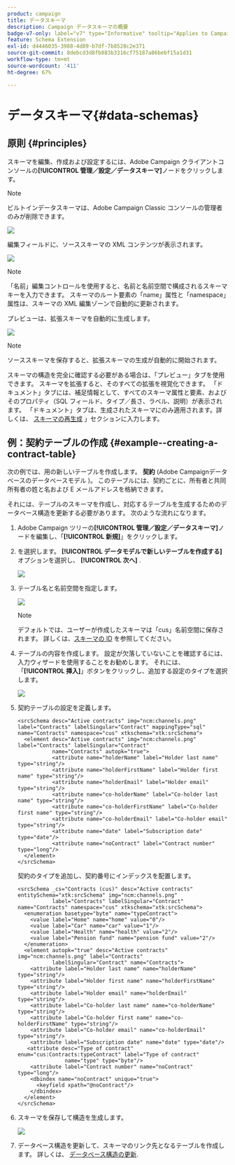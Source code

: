 ```yaml
---
product: campaign
title: データスキーマ
description: Campaign データスキーマの概要
badge-v7-only: label="v7" type="Informative" tooltip="Applies to Campaign Classic v7 only"
feature: Schema Extension
exl-id: d4446035-3988-4d89-b7df-7b8528c2e371
source-git-commit: 8debcd3d8fb883b3316cf75187a86bebf15a1d31
workflow-type: tm+mt
source-wordcount: '411'
ht-degree: 67%

---
```


# データスキーマ{#data-schemas}

## 原則 {#principles}

スキーマを編集、作成および設定するには、Adobe Campaign クライアントコンソールの&#x200B;**[!UICONTROL 管理／設定／データスキーマ]**&#x200B;ノードをクリックします。

>[!NOTE]
>
>ビルトインデータスキーマは、Adobe Campaign Classic コンソールの管理者のみが削除できます。

![](assets/d_ncs_integration_schema_navtree.png)

編集フィールドに、ソーススキーマの XML コンテンツが表示されます。

![](assets/d_ncs_integration_schema_edition.png)

>[!NOTE]
>
>「名前」編集コントロールを使用すると、名前と名前空間で構成されるスキーマキーを入力できます。 スキーマのルート要素の「name」属性と「namespace」属性は、スキーマの XML 編集ゾーンで自動的に更新されます。

プレビューは、拡張スキーマを自動的に生成します。

![](assets/d_ncs_integration_schema_edition2.png)

>[!NOTE]
>
>ソーススキーマを保存すると、拡張スキーマの生成が自動的に開始されます。

スキーマの構造を完全に確認する必要がある場合は、「プレビュー」タブを使用できます。 スキーマを拡張すると、そのすべての拡張を視覚化できます。 「ドキュメント」タブには、補足情報として、すべてのスキーマ属性と要素、およびそのプロパティ（SQL フィールド、タイプ／長さ、ラベル、説明）が表示されます。 「ドキュメント」タブは、生成されたスキーマにのみ適用されます。詳しくは、 [スキーマの再生成](../../configuration/using/regenerating-schemas.md) 」セクションに入力します。

## 例：契約テーブルの作成 {#example--creating-a-contract-table}

次の例では、用の新しいテーブルを作成します。 **契約** (Adobe Campaignデータベースのデータベースモデル )。 このテーブルには、契約ごとに、所有者と共同所有者の姓と名および E メールアドレスを格納できます。

それには、テーブルのスキーマを作成し、対応するテーブルを生成するためのデータベース構造を更新する必要があります。 次のような流れになります。

1. Adobe Campaign ツリーの&#x200B;**[!UICONTROL 管理／設定／データスキーマ]**&#x200B;ノードを編集し、「**[!UICONTROL 新規]**」をクリックします。
1. を選択します。 **[!UICONTROL データモデルで新しいテーブルを作成する]** オプションを選択し、 **[!UICONTROL 次へ]** .

   ![](assets/s_ncs_configuration_create_new_schema.png)

1. テーブル名と名前空間を指定します。

   ![](assets/s_ncs_configuration_create_new_param.png)

   >[!NOTE]
   >
   >デフォルトでは、ユーザーが作成したスキーマは「cus」名前空間に保存されます。 詳しくは、[スキーマの ID](../../configuration/using/about-schema-reference.md#identification-of-a-schema) を参照してください。

1. テーブルの内容を作成します。 設定が欠落していないことを確認するには、入力ウィザードを使用することをお勧めします。 それには、「**[!UICONTROL 挿入]**」ボタンをクリックし、追加する設定のタイプを選択します。

   ![](assets/s_ncs_configuration_create_new_content.png)

1. 契約テーブルの設定を定義します。

   ```
   <srcSchema desc="Active contracts" img="ncm:channels.png" label="Contracts" labelSingular="Contract" mappingType="sql" name="Contracts" namespace="cus" xtkschema="xtk:srcSchema">
     <element desc="Active contracts" img="ncm:channels.png" label="Contracts" labelSingular="Contract"
              name="Contracts" autopk="true">
              <attribute name="holderName" label="Holder last name" type="string"/>
              <attribute name="holderFirstName" label="Holder first name" type="string"/>
              <attribute name="holderEmail" label="Holder email" type="string"/>
              <attribute name="co-holderName" label="Co-holder last name" type="string"/>           
              <attribute name="co-holderFirstName" label="Co-holder first name" type="string"/>           
              <attribute name="co-holderEmail" label="Co-holder email" type="string"/>    
              <attribute name="date" label="Subscription date" type="date"/>     
              <attribute name="noContract" label="Contract number" type="long"/>  
     </element>
   </srcSchema>
   ```

   契約のタイプを追加し、契約番号にインデックスを配置します。

   ```
   <srcSchema _cs="Contracts (cus)" desc="Active contracts" entitySchema="xtk:srcSchema" img="ncm:channels.png"
              label="Contracts" labelSingular="Contract" name="Contracts" namespace="cus" xtkschema="xtk:srcSchema">
     <enumeration basetype="byte" name="typeContract">
       <value label="Home" name="home" value="0"/>
       <value label="Car" name="car" value="1"/>
       <value label="Health" name="health" value="2"/>
       <value label="Pension fund" name="pension fund" value="2"/>
     </enumeration>
     <element autopk="true" desc="Active contracts" img="ncm:channels.png" label="Contracts"
              labelSingular="Contract" name="Contracts">
       <attribute label="Holder last name" name="holderName" type="string"/>
       <attribute label="Holder first name" name="holderFirstName" type="string"/>
       <attribute label="Holder email" name="holderEmail" type="string"/>
       <attribute label="Co-holder last name" name="co-holderName" type="string"/>
       <attribute label="Co-holder first name" name="co-holderFirstName" type="string"/>
       <attribute label="Co-holder email" name="co-holderEmail" type="string"/>
       <attribute label="Subscription date" name="date" type="date"/>
      <attribute desc="Type of contract" enum="cus:Contracts:typeContract" label="Type of contract"
                  name="type" type="byte"/>
       <attribute label="Contract number" name="noContract" type="long"/>
       <dbindex name="noContract" unique="true">
         <keyfield xpath="@noContract"/>
       </dbindex>
     </element>
   </srcSchema>
   ```

1. スキーマを保存して構造を生成します。

   ![](assets/s_ncs_configuration_structure.png)

1. データベース構造を更新して、スキーマのリンク先となるテーブルを作成します。 詳しくは、 [データベース構造の更新](../../configuration/using/updating-the-database-structure.md).
